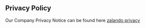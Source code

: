 ## Privacy Policy

Our Company Privacy Notice can be found here [zalando privacy](https://www.corporate.zalando.com/en/zalando-data-protection-statement)
